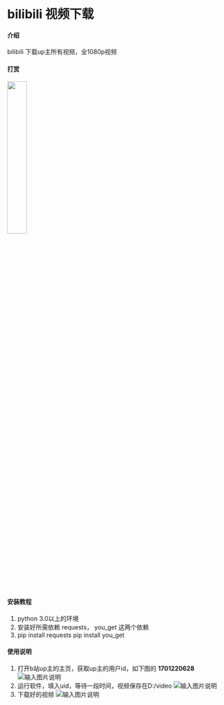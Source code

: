 # bilibili 视频下载

#### 介绍
bilibili 下载up主所有视频，全1080p视频

#### 打赏
<img src = "https://images.gitee.com/uploads/images/2021/0716/143058_801d273f_1947212.jpeg" width = "30%"/>

#### 安装教程

1.  python 3.0以上的环境
2.  安装好所需依赖 requests， you_get 这两个依赖
3.  pip install requests
    pip install you_get

#### 使用说明
 
1.  打开b站up主的主页，获取up主的用户id，如下图的  **1701220628** 
![输入图片说明](https://images.gitee.com/uploads/images/2021/0716/141333_961f394e_1947212.png "屏幕截图.png")
2.  运行软件，填入uid，等待一段时间，视频保存在D:/video
![输入图片说明](https://images.gitee.com/uploads/images/2021/0716/141516_eae66460_1947212.png "屏幕截图.png")
3. 下载好的视频
![输入图片说明](https://images.gitee.com/uploads/images/2021/0716/141818_eda71058_1947212.png "屏幕截图.png")